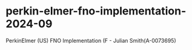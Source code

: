 # perkin-elmer-fno-implementation-2024-09
PerkinElmer (US) FNO Implementation (F - Julian Smith(A-0073695)
